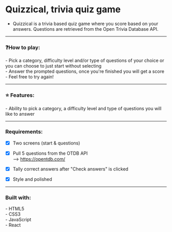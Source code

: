 # Quizzical, trivia quiz game

- Quizzical is a trivia based quiz game where you score based on your answers. Questions are retrieved from the Open Trivia Database API.

---

<h3> ❓<b>How to play: </b> </h3>
- Pick a category, difficulty level and/or type of questions of your choice or you can choose to just start without selecting<br>
- Answer the prompted questions, once you're finished you will get a score<br>
- Feel free to try again!

---

<h3>⭐️ <b>Features:</b></h3>
- Ability to pick a category, a difficulty level and type of questions you will like to answer<br>

---

<h3><b>Requirements:</b></h3>

- [x] Two screens (start & questions)

- [x] Pull 5 questions from the OTDB API
      <br> --> https://opentdb.com/

- [x] Tally correct answers after "Check answers" is clicked

- [x] Style and polished

---

<h3><b>Built with: </b></h3>
- HTML5<br>
- CSS3<br>
- JavaScript<br>
- React<br>

